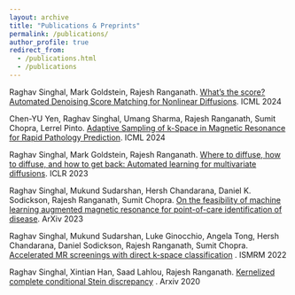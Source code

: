 ```yaml
---
layout: archive
title: "Publications & Preprints"
permalink: /publications/
author_profile: true
redirect_from:
  - /publications.html
  - /publications
---
```


Raghav Singhal, Mark Goldstein, Rajesh Ranganath. [What’s the score? Automated Denoising Score Matching for Nonlinear Diffusions](https://arxiv.org/abs/2407.07998). ICML 2024

Chen-YU Yen, Raghav Singhal, Umang Sharma, Rajesh Ranganath, Sumit Chopra, Lerrel Pinto. [Adaptive Sampling of k-Space in Magnetic Resonance for Rapid Pathology Prediction](https://arxiv.org/abs/2406.04318). ICML 2024

Raghav Singhal, Mark Goldstein, Rajesh Ranganath. [Where to diffuse, how to diffuse, and how to get back: Automated learning for multivariate diffusions](https://arxiv.org/abs/2302.07261). ICLR 2023

Raghav Singhal, Mukund Sudarshan, Hersh Chandarana, Daniel K. Sodickson, Rajesh Ranganath, Sumit Chopra. [On the feasibility of machine learning augmented magnetic resonance for point-of-care identification of disease](https://arxiv.org/abs/2301.11962). ArXiv 2023

Raghav Singhal, Mukund Sudarshan, Luke Ginocchio, Angela Tong, Hersh Chandarana, Daniel Sodickson, Rajesh Ranganath, Sumit Chopra. [Accelerated MR screenings with direct k-space classification](https://cds.ismrm.org/protected/22MProceedings/PDFfiles/4804.html) . ISMRM 2022

Raghav Singhal, Xintian Han, Saad Lahlou, Rajesh Ranganath. [Kernelized complete conditional Stein discrepancy](https://arxiv.org/abs/1904.04478) . Arxiv 2020